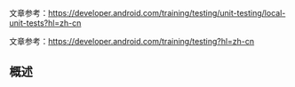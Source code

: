 文章参考：https://developer.android.com/training/testing/unit-testing/local-unit-tests?hl=zh-cn

文章参考：https://developer.android.com/training/testing?hl=zh-cn

## 概述


